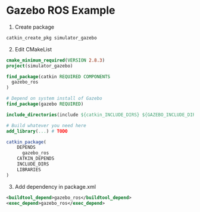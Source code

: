 # Gazebo ROS Example

1. Create package
```sh
catkin_create_pkg simulator_gazebo
```

2. Edit CMakeList
```cmake
cmake_minimum_required(VERSION 2.8.3)
project(simulator_gazebo)

find_package(catkin REQUIRED COMPONENTS
  gazebo_ros
)

# Depend on system install of Gazebo
find_package(gazebo REQUIRED)

include_directories(include ${catkin_INCLUDE_DIRS} ${GAZEBO_INCLUDE_DIRS} ${SDFormat_INCLUDE_DIRS})

# Build whatever you need here
add_library(...) # TODO

catkin_package(
    DEPENDS
      gazebo_ros
    CATKIN_DEPENDS
    INCLUDE_DIRS
    LIBRARIES
)
```

3. Add dependency in package.xml
```xml
<buildtool_depend>gazebo_ros</buildtool_depend>
<exec_depend>gazebo_ros</exec_depend>
```